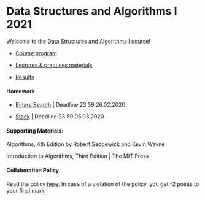 # Data Structures and Algorithms I 2021

Welcome to the Data Structures and Algorithms I course! 


- [Course program](/program.md)

- [Lectures & practices materials](/materials/materials.md)

- [Results](https://docs.google.com/spreadsheets/d/1y64zLuW_gzcHhovapxaTmpZBLJJldIJtJb5paGbvseM/edit?usp=sharing)


#### Homework
- [Binary Search](https://contest.yandex.ru/contest/25231/standings) | Deadline 23:59 26.02.2020

- [Stack](https://contest.yandex.ru/contest/25286/standings/) | Deadline 23:59 05.03.2020
#### Supporting Materials:

Algorithms, 4th Edition by Robert Sedgewick and Kevin Wayne

Introduction to Algorithms, Third Edition | The MIT Press

#### Collaboration Policy

Read the policy [here](/collaboration-policy.md). In case of a violation of the policy, you get -2 points to your final mark.
